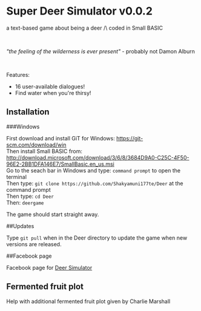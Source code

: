 # Super Deer Simulator v0.0.2

<p>a text-based game about being a deer /\ coded in Small BASIC</p></br>
<p><i>"the feeling of the wilderness is ever present"</i> - probably not Damon Alburn</p></br>
<p>Features:</p>
<ul>
<li>16 user-available dialogues!</li>
<li>Find water when you're thirsy!</li>
</ul>

## Installation

###Windows

First download and install GiT for Windows: <a href src="https://git-scm.com/download/win"> https://git-scm.com/download/win</a></br>
Then install Small BASIC from: <a href src="http://download.microsoft.com/download/3/6/8/3684D9A0-C25C-4F50-96E2-2BB1DFA146E7/SmallBasic.en_us.msi">http://download.microsoft.com/download/3/6/8/3684D9A0-C25C-4F50-96E2-2BB1DFA146E7/SmallBasic.en_us.msi</a></br>
Go to the seach bar in Windows and type: ```command prompt``` to open the terminal </br>
Then type: ```git clone https://github.com/Shakyamuni177te/Deer``` at the command prompt </br>
Then type: ```cd Deer``` </br>
Then: ```deergame``` </br>

The game should start straight away.

##Updates

Type ```git pull``` when in the Deer directory to update the game when new versions are released.

##Facebook page

Facebook page for <a href src="https://www.facebook.com/pages/Deer-Simulator/">Deer Simulator</a>

## Fermented fruit plot

Help with additional fermented fruit plot given by Charlie Marshall



